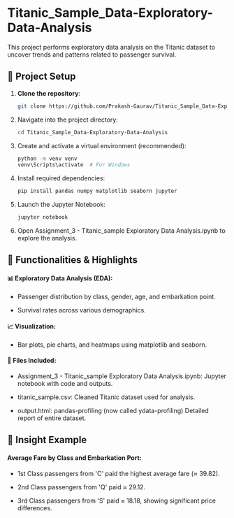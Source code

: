 # Titanic_Sample_Data-Exploratory-Data-Analysis
This project performs exploratory data analysis on the Titanic dataset to uncover trends and patterns related to passenger survival.

## 📁 Project Setup
1. **Clone the repository**:
   ```bash
   git clone https://github.com/Prakash-Gaurav/Titanic_Sample_Data-Exploratory-Data-Analysis.git
2. Navigate into the project directory:
   ```bash
   cd Titanic_Sample_Data-Exploratory-Data-Analysis
3. Create and activate a virtual environment (recommended):
   ```bash
   python -m venv venv
   venv\Scripts\activate  # For Windows
4. Install required dependencies:
   ```bash
   pip install pandas numpy matplotlib seaborn jupyter
5. Launch the Jupyter Notebook:
   ```bash
   jupyter notebook
6. Open Assignment_3 - Titanic_sample Exploratory Data Analysis.ipynb to explore the analysis.

## 🧠 Functionalities & Highlights
#### 📊 Exploratory Data Analysis (EDA):

- Passenger distribution by class, gender, age, and embarkation point.

- Survival rates across various demographics.

#### 📈 Visualization:

- Bar plots, pie charts, and heatmaps using matplotlib and seaborn.

#### 📂 Files Included:

- Assignment_3 - Titanic_sample Exploratory Data Analysis.ipynb: Jupyter notebook with code and outputs.

- titanic_sample.csv: Cleaned Titanic dataset used for analysis.

- output.html: pandas-profiling (now called ydata-profiling) Detailed report of entire dataset.

## 📌 Insight Example
#### Average Fare by Class and Embarkation Port:

- 1st Class passengers from 'C' paid the highest average fare (≈ 39.82).

- 2nd Class passengers from 'Q' paid ≈ 29.12.

- 3rd Class passengers from 'S' paid ≈ 18.18, showing significant price differences.
